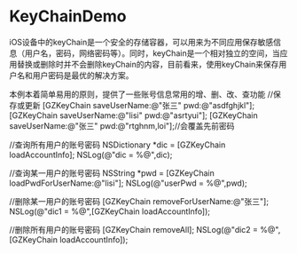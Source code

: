 # KeyChainDemo
iOS设备中的keyChain是一个安全的存储容器，可以用来为不同应用保存敏感信息（用户名，密码，网络密码等）。同时，keyChain是一个相对独立的空间，当应用替换或删除时并不会删除keyChain的内容，目前看来，使用keyChain来保存用户名和用户密码是最优的解决方案。

本例本着简单易用的原则，提供了一些账号信息常用的增、删、改、查功能
//保存或更新
[GZKeyChain saveUserName:@"张三" pwd:@"asdfghjkl"];
[GZKeyChain saveUserName:@"lisi" pwd:@"asrtyui"];
[GZKeyChain saveUserName:@"张三" pwd:@"rtghnm,loi"];//会覆盖先前密码

//查询所有用户的账号密码
NSDictionary *dic = [GZKeyChain loadAccountInfo];
NSLog(@"dic = %@",dic);

//查询某一用户的账号密码
NSString *pwd = [GZKeyChain loadPwdForUserName:@"lisi"];
NSLog(@"userPwd = %@",pwd);

//删除某一用户的账号密码
[GZKeyChain removeForUserName:@"张三"];
NSLog(@"dic1 = %@",[GZKeyChain loadAccountInfo]);

//删除所有用户的账号密码
[GZKeyChain removeAll];
NSLog(@"dic2 = %@",[GZKeyChain loadAccountInfo]);
